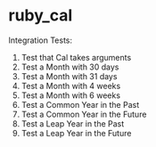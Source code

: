 ruby_cal
========

Integration Tests:
1. Test that Cal takes arguments
2. Test a Month with 30 days
3. Test a Month with 31 days
4. Test a Month with 4 weeks
5. Test a Month with 6 weeks
6. Test a Common Year in the Past
7. Test a Common Year in the Future
8. Test a Leap Year in the Past
9. Test a Leap Year in the Future

